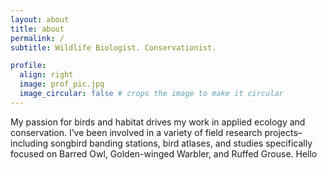 ```yaml
---
layout: about
title: about
permalink: /
subtitle: Wildlife Biologist. Conservationist.

profile:
  align: right
  image: prof_pic.jpg
  image_circular: false # crops the image to make it circular
---
```


My passion for birds and habitat drives my work in applied ecology and conservation. I’ve been involved in a variety of field research projects– including songbird banding stations, bird atlases, and studies specifically focused on Barred Owl, Golden-winged Warbler, and Ruffed Grouse. Hello

